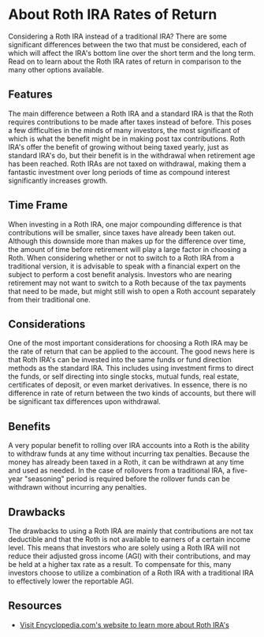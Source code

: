 # About Roth IRA Rates of Return

Considering a Roth IRA instead of a traditional IRA? There are some significant differences between the two that must be considered, each of which will affect the IRA's bottom line over the short term and the long term. Read on to learn about the Roth IRA rates of return in comparison to the many other options available.

## Features

The main difference between a Roth IRA and a standard IRA is that the Roth requires contributions to be made after taxes instead of before. This poses a few difficulties in the minds of many investors, the most significant of which is what the benefit might be in making post tax contributions. Roth IRA's offer the benefit of growing without being taxed yearly, just as standard IRA's do, but their benefit is in the withdrawal when retirement age has been reached. Roth IRAs are not taxed on withdrawal, making them a fantastic investment over long periods of time as compound interest significantly increases growth.

## Time Frame

When investing in a Roth IRA, one major compounding difference is that contributions will be smaller, since taxes have already been taken out. Although this downside more than makes up for the difference over time, the amount of time before retirement will play a large factor in choosing a Roth. When considering whether or not to switch to a Roth IRA from a traditional version, it is advisable to speak with a financial expert on the subject to perform a cost benefit analysis. Investors who are nearing retirement may not want to switch to a Roth because of the tax payments that need to be made, but might still wish to open a Roth account separately from their traditional one.

## Considerations

One of the most important considerations for choosing a Roth IRA may be the rate of return that can be applied to the account. The good news here is that Roth IRA's can be invested into the same funds or fund direction methods as the standard IRA. This includes using investment firms to direct the funds, or self directing into single stocks, mutual funds, real estate, certificates of deposit, or even market derivatives. In essence, there is no difference in rate of return between the two kinds of accounts, but there will be significant tax differences upon withdrawal.

## Benefits

A very popular benefit to rolling over IRA accounts into a Roth is the ability to withdraw funds at any time without incurring tax penalties. Because the money has already been taxed in a Roth, it can be withdrawn at any time and used as needed. In the case of rollovers from a traditional IRA, a five-year "seasoning" period is required before the rollover funds can be withdrawn without incurring any penalties.

## Drawbacks

The drawbacks to using a Roth IRA are mainly that contributions are not tax deductible and that the Roth is not available to earners of a certain income level. This means that investors who are solely using a Roth IRA will not reduce their adjusted gross income (AGI) with their contributions, and may be held at a higher tax rate as a result. To compensate for this, many investors choose to utilize a combination of a Roth IRA with a traditional IRA to effectively lower the reportable AGI.

## Resources

- [Visit Encyclopedia.com's website to learn more about Roth IRA's](http://www.encyclopedia.com)

